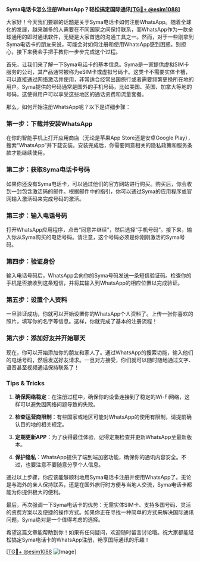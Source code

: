 **Syma电话卡怎么注册WhatsApp？轻松搞定国际通讯[[TG💪+ @esim1088](https://t.me/s/esim1088)]**

大家好！今天我们要聊的话题是关于Syma电话卡如何注册WhatsApp。随着全球化的发展，越来越多的人需要在不同国家之间保持联系，而WhatsApp作为一款全球通用的即时通讯软件，无疑是大家首选的沟通工具之一。然而，对于一些刚拿到Syma电话卡的朋友来说，可能会对如何注册和使用WhatsApp感到困惑。别担心，接下来我会手把手教你一步步完成这个过程。

首先，让我们来了解一下Syma电话卡的基本信息。Syma是一家提供虚拟SIM卡服务的公司，其产品通常被称为eSIM卡或虚拟号码卡。这类卡不需要实体卡槽，可以直接通过网络激活并使用，非常适合经常出国旅行或者需要频繁更换所在地的用户。Syma提供的号码通常是国外的手机号码，比如美国、英国、加拿大等地的号码，这使得用户可以享受这些地区的通话资费和流量套餐。

那么，如何开始注册WhatsApp呢？以下是详细步骤：

### **第一步：下载并安装WhatsApp**
在你的智能手机上打开应用商店（无论是苹果App Store还是安卓Google Play），搜索“WhatsApp”并下载安装。安装完成后，你需要同意相关的隐私政策和服务条款才能继续使用。

### **第二步：获取Syma电话卡号码**
如果你还没有Syma电话卡，可以通过他们的官方网站进行购买。购买后，你会收到一封包含激活码的邮件。根据邮件中的指引，你可以通过Syma的应用程序或官网输入激活码来完成号码的激活。

### **第三步：输入电话号码**
打开WhatsApp应用程序，点击“同意并继续”，然后选择“手机号码”。接下来，输入你从Syma购买的电话号码。请注意，这个号码必须是你刚刚激活的Syma号码。

### **第四步：验证身份**
输入电话号码后，WhatsApp会向你的Syma号码发送一条短信验证码。检查你的手机是否接收到这条短信，并将其输入到WhatsApp的相应位置以完成验证。

### **第五步：设置个人资料**
一旦验证成功，你就可以开始设置你的WhatsApp个人资料了。上传一张你喜欢的照片，填写你的名字等信息。这样，你就完成了基本的注册流程！

### **第六步：添加好友并开始聊天**
现在，你可以开始添加你的朋友和家人了。通过WhatsApp的搜索功能，输入他们的电话号码，然后发送好友请求。一旦对方接受，你们就可以随时随地通过文字、语音甚至视频通话保持联系了！

### **Tips & Tricks**
1. **确保网络稳定**：在注册过程中，确保你的设备连接到了稳定的Wi-Fi网络，这样可以避免因网络问题导致的失败。
   
2. **检查运营商限制**：有些国家或地区可能对WhatsApp的使用有限制，请提前确认目的地的相关规定。

3. **定期更新APP**：为了获得最佳体验，记得定期检查并更新WhatsApp至最新版本。

4. **保护隐私**：WhatsApp提供了端到端加密功能，确保你的通讯内容安全。不过，也要注意不要随意分享个人信息。

通过以上步骤，你应该能够顺利地用Syma电话卡注册并使用WhatsApp了。无论是与海外的亲人保持联系，还是在国外旅行时方便与当地人交流，Syma电话卡都能为你提供极大的便利。

最后，再次强调一下Syma电话卡的优势：无需实体SIM卡、支持多国号码、灵活的资费方案以及便捷的操作方式。如果你正在寻找一种简单的方式来解决国际通讯问题，Syma绝对是一个值得考虑的选择。

希望这篇文章能帮助到你！如果有任何疑问，欢迎随时留言讨论哦。祝大家都能轻松搞定Syma电话卡的WhatsApp注册，畅享国际通讯的乐趣！

[[TG💪+ @esim1088](https://t.me/s/esim1088) ![Image](https://i.postimg.cc/4NQfJmqS/Snipaste-2025-05-13-00-14-12.png)]